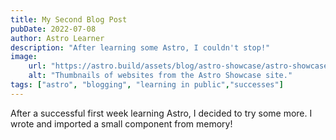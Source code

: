 ```yaml
---
title: My Second Blog Post
pubDate: 2022-07-08
author: Astro Learner
description: "After learning some Astro, I couldn't stop!"
image: 
	url: "https://astro.build/assets/blog/astro-showcase/astro-showcase-screenshot.jpg"
	alt: "Thumbnails of websites from the Astro Showcase site."
tags: ["astro", "blogging", "learning in public","successes"]
---
```


After a successful first week learning Astro, I decided to try some more. I wrote and imported a small component from memory!
